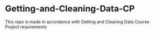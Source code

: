 # Getting-and-Cleaning-Data-CP
This repo is made in accordance with Getting and Cleaning Data Course Project requirements
